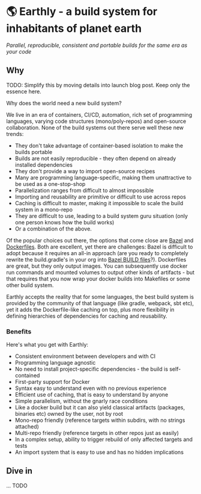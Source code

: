 # 🌎 Earthly - a build system for inhabitants of planet earth

*Parallel, reproducible, consistent and portable builds for the same era as your code*

## Why

TODO: Simplify this by moving details into launch blog post. Keep only the essence here.

Why does the world need a new build system?

We live in an era of containers, CI/CD, automation, rich set of programming languages, varying code structures (mono/poly-repos) and open-source collaboration. None of the build systems out there serve well these new trends:

* They don't take advantage of container-based isolation to make the builds portable
* Builds are not easily reproducible - they often depend on already installed dependencies
* They don't provide a way to import open-source recipes
* Many are programming language-specific, making them unattractive to be used as a one-stop-shop
* Parallelization ranges from difficult to almost impossible
* Importing and reusability are primitive or difficult to use across repos
* Caching is difficult to master, making it impossible to scale the build system in a mono-repo
* They are difficult to use, leading to a build system guru situation (only one person knows how the build works)
* Or a combination of the above.

Of the popular choices out there, the options that come close are [Bazel](https://bazel.build/) and [Dockerfiles](https://docs.docker.com/engine/reference/builder/). Both are excellent, yet there are challenges: Bazel is difficult to adopt because it requires an all-in approach (are you ready to completely rewrite the build.gradle's in your org into [Bazel BUILD files](https://docs.bazel.build/versions/master/tutorial/java.html)?). Dockerfiles are great, but they only output images. You can subsequently use docker run commands and mounted volumes to output other kinds of artifacts - but that requires that you now wrap your docker builds into Makefiles or some other build system.

Earthly accepts the reality that for some languages, the best build system is provided by the community of that language (like gradle, webpack, sbt etc), yet it adds the Dockerfile-like caching on top, plus more flexibility in defining hierarchies of dependencies for caching and reusability.

### Benefits

Here's what you get with Earthly:

* Consistent environment between developers and with CI
* Programming language agnostic
* No need to install project-specific dependencies - the build is self-contained
* First-party support for Docker
* Syntax easy to understand even with no previous experience
* Efficient use of caching, that is easy to understand by anyone
* Simple parallelism, without the gnarly race conditions
* Like a docker build but it can also yield classical artifacts (packages, binaries etc)
  owned by the user, not by root
* Mono-repo friendly (reference targets within subdirs, with no strings attached)
* Multi-repo friendly (reference targets in other repos just as easily)
* In a complex setup, ability to trigger rebuild of only affected targets and tests
* An import system that is easy to use and has no hidden implications

## Dive in

... TODO

